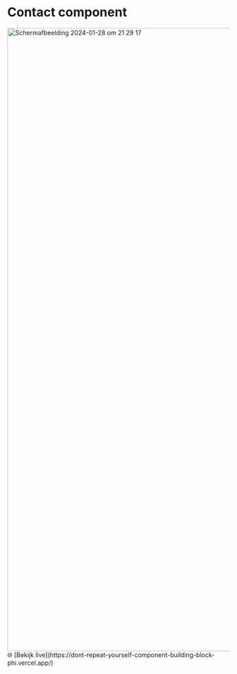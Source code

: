 # Contact component
<img width="1414" alt="Scherm­afbeelding 2024-01-28 om 21 29 17" src="https://github.com/Maaike0904/dont-repeat-yourself-component-building-block/assets/112861144/9f280abe-3cf5-4d4d-9551-784cccf1d11a">
🌐 [Bekijk live](https://dont-repeat-yourself-component-building-block-phi.vercel.app/)
